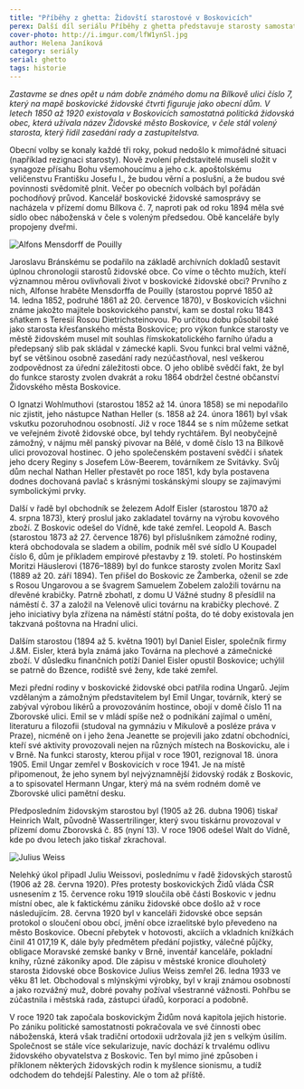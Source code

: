 ```yaml
---
title: "Příběhy z ghetta: Židovští starostové v Boskovicích"
perex: Další díl seriálu Příběhy z ghetta představuje starosty samostatné politické židovské obce, která v Boskovicích existovala mezi lety 1850 a 1920.
cover-photo: http://i.imgur.com/lfW1ynSl.jpg
author: Helena Janíková
category: seriály
serial: ghetto
tags: historie
---
```


*Zastavme se dnes opět u nám dobře známého domu na Bílkově ulici číslo 7, který na mapě boskovické židovské čtvrti figuruje jako obecní dům. V letech 1850 až 1920 existovala v Boskovicích samostatná politická židovská obec, která užívala název Židovské město Boskovice, v čele stál volený starosta, který řídil zasedání rady a zastupitelstva.*

Obecní volby se konaly každé tři roky, pokud nedošlo k mimořádné situaci (například rezignaci starosty). Nově zvolení představitelé museli složit v synagoze přísahu Bohu všemohoucímu a jeho c.k. apoštolskému veličenstvu Františku Josefu I., že budou věrní a poslušní, a že budou své povinnosti svědomitě plnit. Večer po obecních volbách byl pořádán pochodňový průvod. Kancelář boskovické židovské samosprávy se nacházela v přízemí domu Bílkova č. 7, naproti pak od roku 1894 měla své sídlo obec náboženská v čele s voleným předsedou. Obě kanceláře byly propojeny dveřmi.

<img src="http://i.imgur.com/lfW1ynS.jpg" alt="Alfons Mensdorff de Pouilly" class="img-responsive img-popup">

Jaroslavu Bránskému se podařilo na základě  archívních dokladů sestavit úplnou chronologii starostů židovské obce. Co víme o těchto mužích, kteří významnou měrou ovlivňovali život v boskovické židovské obci? Prvního z nich, Alfonse hraběte Mensdorffa de Pouilly (starostou poprvé 1850 až 14. ledna 1852, podruhé 1861 až 20. července 1870), v Boskovicích všichni známe jakožto majitele boskovického panství, kam se dostal roku 1843 sňatkem s Teresií Rosou Dietrichsteinovou. Po určitou dobu působil také jako starosta křesťanského města Boskovice; pro výkon funkce starosty ve městě židovském musel mít souhlas římskokatolického farního úřadu a předepsaný slib pak skládal v zámecké kapli. Svou funkci bral velmi vážně, byť se většinou osobně zasedání rady nezúčastňoval, nesl veškerou zodpovědnost za úřední záležitosti obce. O jeho oblibě svědčí fakt, že byl do funkce starosty zvolen dvakrát a roku 1864 obdržel čestné občanství Židovského města Boskovice.

O Ignatzi Wohlmuthovi (starostou 1852 až 14. února 1858) se mi nepodařilo nic zjistit, jeho nástupce Nathan Heller (s. 1858 až 24. února 1861) byl však vskutku pozoruhodnou osobností. Již v roce 1844 se s ním můžeme setkat ve veřejném životě židovské obce, byl tehdy rychtářem. Byl neobyčejně zámožný, v nájmu měl panský pivovar na Bělé, v domě číslo 13 na Bílkově ulici provozoval hostinec. O jeho společenském postavení svědčí i sňatek jeho dcery Reginy s Josefem Löw-Beerem, továrníkem ze Svitávky. Svůj dům nechal Nathan Heller přestavět po roce 1851, kdy byla postavena dodnes dochovaná pavlač s krásnými toskánskými sloupy se zajímavými symbolickými prvky. 

Další v řadě byl obchodník se železem Adolf Eisler (starostou 1870 až 4. srpna 1873), který proslul jako zakladatel továrny na výrobu kovového zboží. Z Boskovic odešel do Vídně, kde také zemřel. Leopold A. Basch (starostou 1873 až 27. července 1876) byl příslušníkem zámožné rodiny, která obchodovala se sladem a obilím, podnik měl své sídlo U Koupadel číslo 6, dům je příkladem empirové přestavby z 19. století. Po hostinském Moritzi Häuslerovi (1876–1889) byl do funkce starosty zvolen Moritz Saxl (1889 až 20. září 1894). Ten přišel do Boskovic ze Žamberka, oženil se zde s Rosou Ungarovou a se švagrem Samuelem Zobelem založili továrnu na dřevěné krabičky. Patrně zbohatl, z domu U Vážné studny 8 přesídlil na náměstí č. 37 a založil na Velenově ulici továrnu na krabičky plechové. Z jeho iniciativy byla zřízena na náměstí státní pošta, do té doby existovala jen takzvaná poštovna na Hradní ulici.

Dalším starostou (1894 až 5. května 1901) byl Daniel Eisler, společník firmy J.&M. Eisler, která byla známá jako Továrna na plechové a zámečnické zboží. V důsledku finančních potíží Daniel Eisler opustil Boskovice; uchýlil se patrně do Bzence, rodiště své ženy, kde také zemřel.

Mezi přední rodiny v boskovické židovské obci patřila rodina Ungarů. Jejím vzdělaným a zámožným představitelem byl Emil Ungar, továrník, který se zabýval výrobou likérů a provozováním hostince, obojí v domě číslo 11 na Zborovské ulici. Emil se v mládí spíše než o podnikání zajímal o umění, literaturu a filozofii (studoval na gymnáziu v Mikulově a posléze práva v Praze), nicméně on i jeho žena Jeanette se projevili jako zdatní obchodníci, kteří své aktivity provozovali nejen na různých místech na Boskovicku, ale i v Brně. Na funkci starosty, kterou přijal v roce 1901, rezignoval 18. února 1905. Emil Ungar zemřel v Boskovicích v roce 1941. Je na místě připomenout, že jeho synem byl nejvýznamnější židovský rodák z Boskovic, a to spisovatel Hermann Ungar, který má na svém rodném domě ve Zborovské ulici pamětní desku.

Předposledním židovským starostou byl (1905 až 26. dubna 1906) tiskař Heinrich Walt, původně Wassertrilinger, který svou tiskárnu provozoval v přízemí domu Zborovská  č. 85 (nyní 13). V roce 1906 odešel Walt do Vídně, kde po dvou letech jako tiskař zkrachoval.

<img src="http://i.imgur.com/SlV8aTP.jpg" alt="Julius Weiss" class="img-responsive img-popup">

Nelehký úkol připadl Juliu Weissovi, poslednímu v řadě židovských starostů (1906 až 28. června 1920). Přes protesty boskovických Židů vláda ČSR usnesením z 15. července roku 1919 sloučila obě části Boskovic v jednu místní obec, ale k faktickému zániku židovské obce došlo až v roce následujícím. 28. června 1920 byl v kanceláři židovské obce sepsán protokol o sloučení obou obcí, jmění obce izraelitské bylo převedeno na město Boskovice. Obecní přebytek v hotovosti, akciích a vkladních knížkách činil 41 017,19 K, dále byly předmětem předání pojistky, válečné půjčky, obligace Moravské zemské banky v Brně, inventář kanceláře, pokladní knihy, různé zákoníky apod. Dle zápisu v městské kronice dlouholetý starosta židovské obce Boskovice Julius Weiss zemřel 26. ledna 1933 ve věku 81 let. Obchodoval s mlýnskými výrobky, byl v kraji známou osobností a jako rozvážný muž, dobré povahy požíval všestranné vážnosti. Pohřbu se zúčastnila i městská rada, zástupci úřadů, korporací a podobně.

V roce 1920 tak započala boskovickým Židům nová kapitola jejich historie. Po zániku politické samostatnosti pokračovala ve své činnosti obec náboženská, která však tradiční ortodoxii udržovala již jen s velkým úsilím. Společnost se stále více sekularizuje, navíc dochází k trvalému odlivu židovského obyvatelstva z Boskovic. Ten byl mimo jiné způsoben i příklonem některých židovských rodin k myšlence sionismu, a tudíž odchodem do tehdejší Palestiny. Ale o tom až příště.